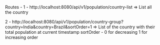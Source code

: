 
Routes - 
1 - http://localhost:8080/api/v1/population/country-list 
=> List all the country 

2 - http://localhost:8080/api/v1/population/country-group?country=India&country=Brazil&sortOrder=1
=> List of the country with their total population at current timestamp
sortOrder - 0 for decreasing 1 for increasing order

